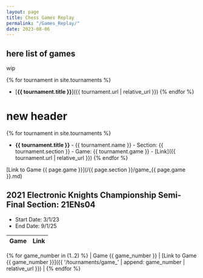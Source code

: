 ```yaml
---
layout: page
title: Chess Games Replay
permalink: "/Games_Replay/"
date: 2023-08-06
---
```

## here list of games

wip

{% for tournament in site.tournaments %}
- [**{{ tournament.title }}**]({{ tournament.url | relative_url }})
{% endfor %}

# new header

{% for tournament in site.tournaments %}
- **{{ tournament.title }}** - {{ tournament.name }} - Section: {{ tournament.section }} - Game: {{ tournament.game }} - [Link]({{ tournament.url | relative_url }})
{% endfor %}


[Link to Game {{ page.game }}](/{{ page.section }}/game_{{ page.game }}.md)

## 2021 Electronic Knights Championship Semi-Final Section: 21ENs04

- Start Date: 3/1/23
- End Date: 9/1/25

| Game | Link |
|------|------|
{% for game_number in (1..2) %}
| Game {{ game_number }} | [Link to Game {{ game_number }}]({{ '/tournaments/game_' | append: game_number | relative_url }}) |
{% endfor %}




